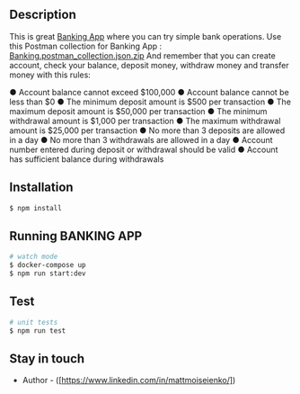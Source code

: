 ## Description

This is great [Banking App](https://github.com/mathems/banking)  where you can try simple bank operations.
Use this Postman collection for Banking App : [Banking.postman_collection.json.zip](https://github.com/mathems/banking/files/10204706/Banking.postman_collection.json.zip)
And remember that you can create account, check your balance, deposit money, withdraw money and transfer money with this rules:

● Account balance cannot exceed $100,000
● Account balance cannot be less than $0
● The minimum deposit amount is $500 per transaction
● The maximum deposit amount is $50,000 per transaction
● The minimum withdrawal amount is $1,000 per transaction
● The maximum withdrawal amount is $25,000 per transaction
● No more than 3 deposits are allowed in a day
● No more than 3 withdrawals are allowed in a day
● Account number entered during deposit or withdrawal should be valid
● Account has sufficient balance during withdrawals

## Installation

```bash
$ npm install
```

## Running BANKING APP

```bash
# watch mode
$ docker-compose up
$ npm run start:dev
```

## Test

```bash
# unit tests
$ npm run test
```

## Stay in touch

- Author - ([https://www.linkedin.com/in/mattmoiseienko/])

